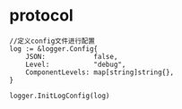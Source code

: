 # protocol

    //定义config文件进行配置
	log := &logger.Config{
		JSON:            false,
		Level:           "debug",
		ComponentLevels: map[string]string{},
	}

	logger.InitLogConfig(log)